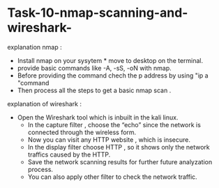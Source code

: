 # Task-10-nmap-scanning-and-wireshark-

explanation nmap :

 * Install nmap on your sysytem * move to desktop on the terminal.
 * provide basic commands like -A, -sS, -oN with nmap.
 * Before providing the command chech the p address by using "ip a "command
 * Then process all the steps to get a basic nmap scan .

explanation of wireshark :   

  * Open the Wireshark tool which is inbuilt in the kali linux.
       * In the capture filter , choose the “echo” since the network is connected through the wireless form.
       * Now you can visit any HTTP  website , which is insecure.
       * In the display filter choose HTTP , so it shows only the network traffics caused by the HTTP.
       * Save the network scanning results for further future analyzation process.
       * You can also apply other filter to check the network traffic.   
